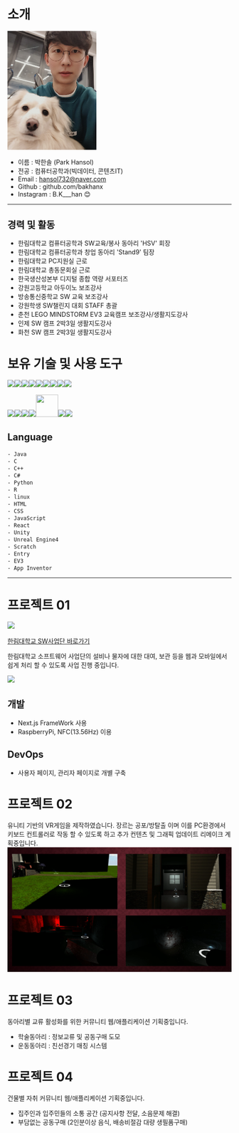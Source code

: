 # 소개 

<img src="./profile.jpg" alt="profile" width="200">

* 이름 : 박한솔 (Park Hansol)
* 전공 : 컴퓨터공학과(빅데이터, 콘텐츠IT)
* Email : hansol732@naver.com
* Github : github.com/bakhanx
* Instagram : B.K___han &#128522;

---

## 경력 및 활동
* 한림대학교 컴퓨터공학과 SW교육/봉사 동아리 'HSV' 회장
* 한림대학교 컴퓨터공학과 창업 동아리 'Stand9' 팀장
* 한림대학교 PC지원실 근로
* 한림대학교 총동문회실 근로
* 한국생산성본부 디지털 종합 역량 서포터즈
* 강원고등학교 아두이노 보조강사
* 방송통신중학교 SW 교육 보조강사
* 강원학생 SW챌린지 대회 STAFF 총괄
* 춘천 LEGO MINDSTORM EV3 교육캠프 보조강사/생활지도강사
* 인제 SW 캠프 2박3일 생활지도강사
* 화천 SW 캠프 2박3일 생활지도강사


# 보유 기술 및 사용 도구

<img src="https://cdn.jsdelivr.net/npm/programming-languages-logos/src/c/c.png" height="50"><img src="https://cdn.jsdelivr.net/npm/programming-languages-logos/src/cpp/cpp.png" height="50"><img src="https://cdn.jsdelivr.net/npm/programming-languages-logos/src/csharp/csharp.png" height="50"><img src="https://cdn.jsdelivr.net/npm/programming-languages-logos/src/html/html.png" height="50"><img src="https://cdn.jsdelivr.net/npm/programming-languages-logos/src/java/java.png" height="50"><img src="https://cdn.jsdelivr.net/npm/programming-languages-logos/src/javascript/javascript.png" height="50"><img src="https://cdn.jsdelivr.net/npm/programming-languages-logos/src/r/r.png" height="50"><img src="https://cdn.jsdelivr.net/npm/programming-languages-logos/src/python/python.png" height="50"><img src="https://upload.wikimedia.org/wikipedia/commons/thumb/3/35/Tux.svg/150px-Tux.svg.png" height="50">

<img src="https://upload.wikimedia.org/wikipedia/commons/thumb/a/a7/React-icon.svg/220px-React-icon.svg.png" height="50"><img src="https://yt3.ggpht.com/a/AATXAJxKcrQAU6g-xNZ1xFPJs3OC1s-2jZ_QjHSzJvkUvg=s900-c-k-c0x00ffffff-no-rj" height="50"><img src="https://upload.wikimedia.org/wikipedia/commons/thumb/2/20/UE_Logo_Black_Centered.svg/150px-UE_Logo_Black_Centered.svg.png" height="50"><img src="https://en.scratch-wiki.info/w/images/Scratch_Cat-cropped.png" height="50"><img src="https://scontent-gmp1-1.xx.fbcdn.net/v/t1.0-1/96286099_1484413235067123_5971234847706841088_n.png?_nc_cat=106&ccb=2&_nc_sid=dbb9e7&_nc_ohc=wv671BBkNmoAX8ENf0M&_nc_ht=scontent-gmp1-1.xx&oh=422408259fd5f30bca31872902e3e979&oe=5FC46B1F" width="50" height="50"><img src="https://www.logolynx.com/images/logolynx/dc/dce92a35d363f89b76bdf43a5776e2c4.jpeg" height="50"><img src="https://avatars1.githubusercontent.com/u/1742866?s=200&v=4" height="50">

## Language
```
- Java 
- C 
- C++ 
- C# 
- Python 
- R 
- linux
- HTML
- CSS
- JavaScript
- React
- Unity
- Unreal Engine4
- Scratch
- Entry
- EV3
- App Inventor
```

---
# 프로젝트 01
<img src="https://hlsw.hallym.ac.kr/_oxdir/data/page/__magicdir__/design/logo.gif">

[한림대학교 SW사업단 바로가기](https://https://hlsw.hallym.ac.kr/index.php)

한림대학교 소프트웨어 사업단의 설비나 물자에 대한 대여, 보관 등을 웹과 모바일에서 쉽게 처리 할 수 있도록 사업 진행 중입니다.

<img src="https://www.rfidgeneral.com/wp-content/uploads/2019/02/1-13.56MHz-NFC-Sticker-Application.jpg">

## 개발
* Next.js FrameWork 사용
* RaspberryPi, NFC(13.56Hz) 이용

## DevOps
* 사용자 페이지, 관리자 페이지로 개별 구축


# 프로젝트 02
유니티 기반의 VR게임을 제작하였습니다. 장르는 공포/방탈출 이며 이를 PC환경에서 키보드 컨트롤러로 작동 할 수 있도록 하고 추가 컨텐츠 및 그래픽 업데이트 리메이크 계획중입니다.
![disorder](disorder.png)


# 프로젝트 03
동아리별 교류 활성화를 위한 커뮤니티 웹/애플리케이션 기획중입니다.
* 학술동아리 : 정보교류 및 공동구매 도모
* 운동동아리 : 친선경기 매칭 시스템

# 프로젝트 04
건물별 자취 커뮤니티 웹/애플리케이션 기획중입니다.
* 집주인과 입주민들의 소통 공간 (공지사항 전달, 소음문제 해결)
* 부담없는 공동구매 (2인분이상 음식, 배송비절감 대량 생필품구매)